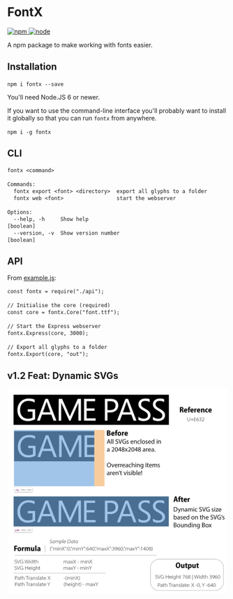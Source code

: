 # FontX

[![npm](https://img.shields.io/npm/v/fontx)
![node](https://img.shields.io/node/v/fontx)](https://www.npmjs.com/package/fontx)

A npm package to make working with fonts easier.

## Installation

`npm i fontx --save`

You'll need Node.JS 6 or newer.

If you want to use the command-line interface you'll probably want to install it globally so that you can run `fontx` from anywhere.

`npm i -g fontx`

## CLI

```
fontx <command>

Commands:
  fontx export <font> <directory>  export all glyphs to a folder
  fontx web <font>                 start the webserver

Options:
  --help, -h     Show help                                             [boolean]
  --version, -v  Show version number                                   [boolean]
```

## API

From [example.js](example.js):

```node
const fontx = require("./api");

// Initialise the core (required)
const core = fontx.Core("font.ttf");

// Start the Express webserver
fontx.Express(core, 3000);

// Export all glyphs to a folder
fontx.Export(core, "out");
```

## v1.2 Feat: Dynamic SVGs

![Introducing Dynamic SVG (v1.2 or later)](./.md_resources/dyn_svg.png)
